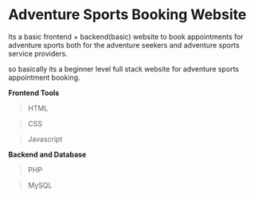 # Adventure Sports Booking Website
 Its a basic frontend + backend(basic) website to book appointments for adventure sports both for the adventure seekers and adventure sports service providers.

so basically its a beginner level full stack website for adventure sports appointment booking.

**Frontend Tools**

> HTML

> CSS

> Javascript


**Backend and Database**

> PHP

> MySQL